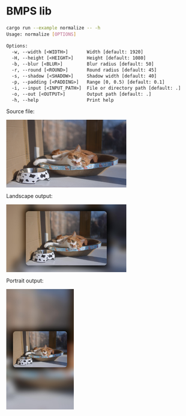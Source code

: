 # BMPS lib

```sh
cargo run --example normalize -- -h
Usage: normalize [OPTIONS]
```
```text
Options:
  -w, --width [<WIDTH>]       Width [default: 1920]
  -H, --height [<HEIGHT>]     Height [default: 1080]
  -b, --blur [<BLUR>]         Blur radius [default: 50]
  -r, --round [<ROUND>]       Round radius [default: 45]
  -s, --shadow [<SHADOW>]     Shadow width [default: 40]
  -p, --padding [<PADDING>]   Range [0, 0.5) [default: 0.1]
  -i, --input [<INPUT_PATH>]  File or directory path [default: .]
  -o, --out [<OUTPUT>]        Output path [default: .]
  -h, --help                  Print help
```
Source file:

 <img src="./hello.jpg" width = "320" height = "180" alt="" align=center />


Landscape output:

 <img src="./output_p.jpg" width = "320" height = "180" alt="" align=center />

Portrait output:

 <img src="./output_l.jpg" width = "180" height = "320" alt="" align=center />
